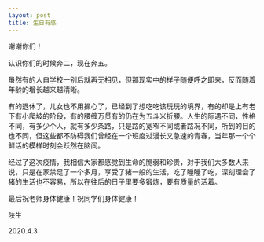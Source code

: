```yaml
---
layout: post
title: 生日有感
---
```


谢谢你们！


认识你们的时候奔二，现在奔五。

虽然有的人自学校一别后就再无相见，但那现实中的样子随便呼之即来，反而随着年龄的增长越来越清晰。

有的退休了，儿女也不用操心了，已经到了想吃吃该玩玩的境界，有的却是上有老下有小爬坡的阶段，有的腰缠万贯有的仍在为五斗米折腰。人生的际遇不同，性格不同，有多少个人，就有多少条路，只是路的宽窄不同或者路况不同，所到的目的也不同，但这些都不防碍我们曾经在一个班度过漫长又急速的青春，当年那一个个鲜活的模样时刻会跃然在脑间。

经过了这次疫情，我相信大家都感觉到生命的脆弱和珍贵，对于我们大多数人来说，只是在家禁足了一个多月，享受了猪一般的生活，吃了睡睡了吃，深刻理会了猪的生活也不容易，所以在往后的日子里要多锻炼，要有质量的活着。


最后祝老师身体健康！祝同学们身体健康！


陕生



2020.4.3
